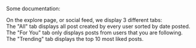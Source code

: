 Some documentation:

On the explore page, or social feed, we display 3 different tabs:  
The "All" tab displays all post created by every user sorted by date posted.  
The "For You" tab only displays posts from users that you are following.  
The "Trending" tab displays the top 10 most liked posts.  
